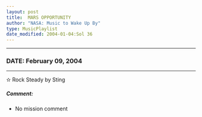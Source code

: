 ```yaml
---
layout: post
title:  MARS OPPORTUNITY
author: "NASA: Music to Wake Up By"
type: MusicPlaylist
date_modified: 2004-01-04:Sol 36
---
```


----
### DATE: February 09, 2004
----
✫ Rock Steady by Sting

##### Comment:
* No mission comment
